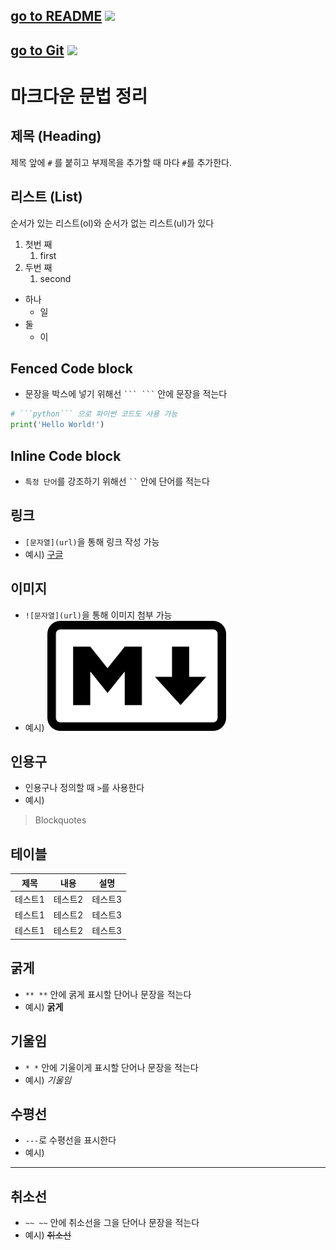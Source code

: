 ## [go to README](README.md) <img src="https://img.shields.io/badge/README-018EF5?style=flat&logo=README&logoColor=white" /><br>
## [go to Git](git.md) <img src="https://img.shields.io/badge/GitHub-181717?style=flat&logo=GitHub&logoColor=white" />

# 마크다운 문법 정리

## 제목 (Heading)

 제목 앞에 `#` 를 붙히고 부제목을 추가할 때 마다 `#`를 추가한다.

## 리스트 (List)

순서가 있는 리스트(ol)와 순서가 없는 리스트(ul)가 있다

1. 첫번 째
    1. first
2. 두번 째
    1. second

- 하나
    - 일
- 둘
    - 이

## Fenced Code block


- 문장을 박스에 넣기 위해선 ` ``` ``` ` 안에 문장을 적는다


```python
# ```python``` 으로 파이썬 코드도 사용 가능
print('Hello World!')
```

## Inline Code block
- `특정 단어`를 강조하기 위해선 ` `` ` 안에 단어를 적는다

## 링크
- `[문자열](url)`을 통해 링크 작성 가능
- 예시) [구글](https://www.google.com)
## 이미지

- `![문자열](url)`을 통해 이미지 첨부 가능
- 예시) ![이미지](md.png)

## 인용구
- 인용구나 정의할 때 `>`를 사용한다
- 예시)
>Blockquotes

## 테이블
|제목|내용|설명|
|------|---|---|
|테스트1|테스트2|테스트3|
|테스트1|테스트2|테스트3|
|테스트1|테스트2|테스트3|


## 굵게
- ` ** ** ` 안에 굵게 표시할 단어나 문장을 적는다
- 예시) **굵게**

## 기울임
- ` * * ` 안에 기울이게 표시할 단어나 문장을 적는다
- 예시) *기울임*

## 수평선
- ` --- `로 수평선을 표시한다
- 예시)
---

## 취소선
- ` ~~ ~~ ` 안에 취소선을 그을 단어나 문장을 적는다
- 예시) ~~취소선~~